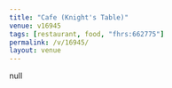 ```yaml
---
title: "Cafe (Knight's Table)"
venue: v16945
tags: [restaurant, food, "fhrs:662775"]
permalink: /v/16945/
layout: venue
---
```

null